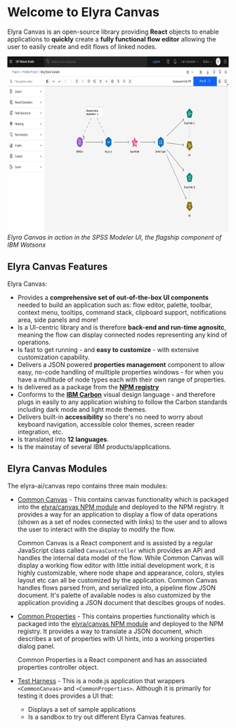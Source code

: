 # Welcome to Elyra Canvas

Elyra Canvas is an open-source library providing **React** objects to enable applications to
**quickly** create a **fully functional flow editor** allowing the user to easily create and edit
flows of linked nodes.

<p>
	<img src="assets/spss-modeler.gif" width="800" height="400"/>
	<br />
	<em>Elyra Canvas in action in the SPSS Modeler UI, the flagship component of IBM Watsonx</em>
</p>

## Elyra Canvas Features

Elyra Canvas:

* Provides a **comprehensive set of out-of-the-box UI components** needed to build
an application such as: flow editor, palette, toolbar, context menu, tooltips, command stack,
clipboard support, notifications area, side panels and more!
* Is a UI-centric library and is therefore **back-end and run-time agnositc**, meaning the flow can
display connected nodes representing any kind of operations.
* Is fast to get running - and **easy to customize**  - with extensive customization capability.
* Delivers a JSON powered **properties management** component to allow easy, no-code handling of
mulltiple properties windows - for when you have a multitude of node types each with their own range of properties.
* Is delivered as a package from the [**NPM registry**](https://www.npmjs.com/package/@elyra/canvas)
* Conforms to the [**IBM Carbon**](https://carbondesignsystem.com/all-about-carbon/what-is-carbon/) visual design language - and therefore plugs in easily to any application wishing to follow the Carbon standards including dark mode and light mode themes.
* Delivers built-in **accessibility** so there's no need to worry about keyboard
navigation, accessible color themes, screen reader integration, etc.
* Is translated into **12 languages**.
* Is the mainstay of several IBM products/applications.


## Elyra Canvas Modules

The elyra-ai/canvas repo contains three main modules:

* [Common Canvas](03-common-canvas.md) - This contains canvas functionality which is packaged into the [elyra/canvas NPM module](https://www.npmjs.com/package/@elyra/canvas) and deployed to the NPM registry. It provides a way for an application to display a flow of data operations (shown as a set of nodes connected with links) to the user and to allows the user to interact with the display to modify the flow.

	Common Canvas is a React component and is assisted by a regular JavaScript class called `CanvasController` which provides an API and handles the internal data model of the flow. While Common Canvas will display a working flow editor with little initial development work, it is highly customizable, where node shape and appearance, colors, styles layout etc can all be customized by the application. Common Canvas handles flows parsed from, and serialized into, a pipeline flow JSON document. It's palette of available nodes is also customized by the application providing a JSON document that descibes groups of nodes.

* [Common Properties](04-common-properties.md) - This contains properties functionality which is packaged into the [elyra/canvas NPM module](https://www.npmjs.com/package/@elyra/canvas) and deployed to the NPM registry. It provides a way to translate a JSON document, which describes a set of properties with UI hints, into a working properties dialog panel.

	Common Properties is a React component and has an associated properties controller object.

* [Test Harness](https://github.com/elyra-ai/canvas/tree/master/canvas_modules/harness#test-harness) - This is a node.js application that wrappers `<CommonCanvas>` and `<CommonProperties>`. Although it is primarily for testing it does provides a UI that:
	* Displays a set of sample applications
	* Is a sandbox to try out different Elyra Canvas features.


